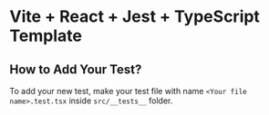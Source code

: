 # Vite + React + Jest + TypeScript Template

## How to Add Your Test?
To add your new test, make your test file with name `<Your file name>.test.tsx` inside `src/__tests__` folder.